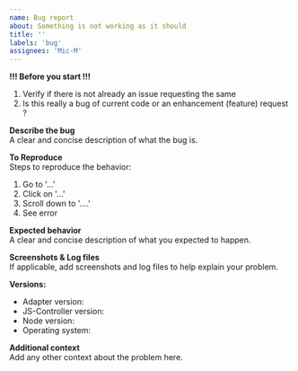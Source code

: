```yaml
---
name: Bug report
about: Something is not working as it should
title: ''
labels: 'bug'
assignees: 'Mic-M'
---
```


**!!! Before you start !!!**  
1. Verify if there is not already an issue requesting the same
2. Is this really a bug of current code or an  enhancement (feature) request ?

**Describe the bug**  
A clear and concise description of what the bug is.

**To Reproduce**  
Steps to reproduce the behavior:
1. Go to '...'
2. Click on '...'
3. Scroll down to '....'
4. See error

**Expected behavior**  
A clear and concise description of what you expected to happen.

**Screenshots & Log files**  
If applicable, add screenshots and log files to help explain your problem.

**Versions:**  
 - Adapter version: <adapter-version>
 - JS-Controller version: <js-controller-version> <!-- determine this with `iobroker -v` on the console -->
 - Node version: <node-version> <!-- determine this with `node -v` on the console -->
 - Operating system: <os-name>

**Additional context**  
Add any other context about the problem here.
